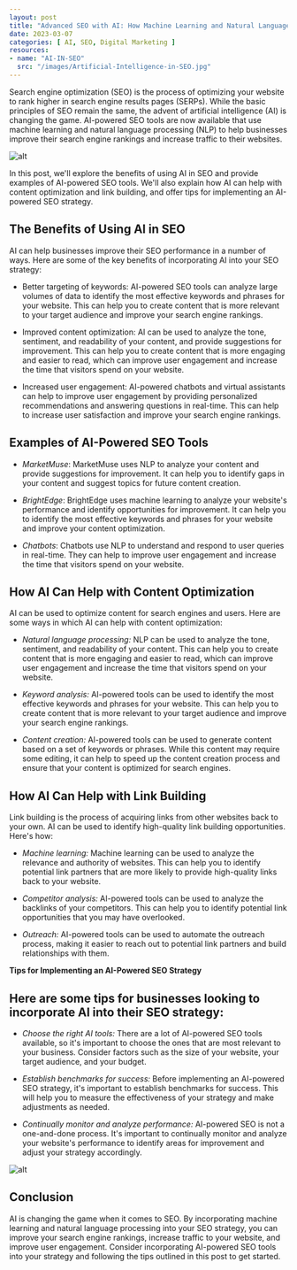 ```yaml
---
layout: post
title: "Advanced SEO with AI: How Machine Learning and Natural Language Processing Are Changing the Game"
date: 2023-03-07
categories: [ AI, SEO, Digital Marketing ]
resources:
- name: "AI-IN-SEO"
  src: "/images/Artificial-Intelligence-in-SEO.jpg"
---
```


Search engine optimization (SEO) is the process of optimizing your website to rank higher in search engine results pages (SERPs). While the basic principles of SEO remain the same, the advent of artificial intelligence (AI) is changing the game. AI-powered SEO tools are now available that use machine learning and natural language processing (NLP) to help businesses improve their search engine rankings and increase traffic to their websites.

![alt](https://www.weetechsolution.com/wp-content/uploads/2022/09/Artificial-Intelligence-in-SEO.jpg)

In this post, we'll explore the benefits of using AI in SEO and provide examples of AI-powered SEO tools. We'll also explain how AI can help with content optimization and link building, and offer tips for implementing an AI-powered SEO strategy.

## The Benefits of Using AI in SEO

AI can help businesses improve their SEO performance in a number of ways. Here are some of the key benefits of incorporating AI into your SEO strategy:

- Better targeting of keywords: AI-powered SEO tools can analyze large volumes of data to identify the most effective keywords and phrases for your website. This can help you to create content that is more relevant to your target audience and improve your search engine rankings.

- Improved content optimization: AI can be used to analyze the tone, sentiment, and readability of your content, and provide suggestions for improvement. This can help you to create content that is more engaging and easier to read, which can improve user engagement and increase the time that visitors spend on your website.

- Increased user engagement: AI-powered chatbots and virtual assistants can help to improve user engagement by providing personalized recommendations and answering questions in real-time. This can help to increase user satisfaction and improve your search engine rankings.

## Examples of AI-Powered SEO Tools

- _MarketMuse_: MarketMuse uses NLP to analyze your content and provide suggestions for improvement. It can help you to identify gaps in your content and suggest topics for future content creation.

- _BrightEdge_: BrightEdge uses machine learning to analyze your website's performance and identify opportunities for improvement. It can help you to identify the most effective keywords and phrases for your website and improve your content optimization.

- _Chatbots_: Chatbots use NLP to understand and respond to user queries in real-time. They can help to improve user engagement and increase the time that visitors spend on your website.

## How AI Can Help with Content Optimization

AI can be used to optimize content for search engines and users. Here are some ways in which AI can help with content optimization:

- _Natural language processing:_ NLP can be used to analyze the tone, sentiment, and readability of your content. This can help you to create content that is more engaging and easier to read, which can improve user engagement and increase the time that visitors spend on your website.

- _Keyword analysis:_ AI-powered tools can be used to identify the most effective keywords and phrases for your website. This can help you to create content that is more relevant to your target audience and improve your search engine rankings.

- _Content creation:_ AI-powered tools can be used to generate content based on a set of keywords or phrases. While this content may require some editing, it can help to speed up the content creation process and ensure that your content is optimized for search engines.

## How AI Can Help with Link Building

Link building is the process of acquiring links from other websites back to your own. AI can be used to identify high-quality link building opportunities. Here's how:

- _Machine learning:_ Machine learning can be used to analyze the relevance and authority of websites. This can help you to identify potential link partners that are more likely to provide high-quality links back to your website.

- _Competitor analysis:_ AI-powered tools can be used to analyze the backlinks of your competitors. This can help you to identify potential link opportunities that you may have overlooked.

- _Outreach:_ AI-powered tools can be used to automate the outreach process, making it easier to reach out to potential link partners and build relationships with them.

**Tips for Implementing an AI-Powered SEO Strategy**

## Here are some tips for businesses looking to incorporate AI into their SEO strategy:

- _Choose the right AI tools:_ There are a lot of AI-powered SEO tools available, so it's important to choose the ones that are most relevant to your business. Consider factors such as the size of your website, your target audience, and your budget.

- _Establish benchmarks for success:_ Before implementing an AI-powered SEO strategy, it's important to establish benchmarks for success. This will help you to measure the effectiveness of your strategy and make adjustments as needed.

- _Continually monitor and analyze performance:_ AI-powered SEO is not a one-and-done process. It's important to continually monitor and analyze your website's performance to identify areas for improvement and adjust your strategy accordingly.

![alt](https://www.weetechsolution.com/wp-content/uploads/2022/09/Artificial-Intelligence-in-SEO.jpg)

## Conclusion

AI is changing the game when it comes to SEO. By incorporating machine learning and natural language processing into your SEO strategy, you can improve your search engine rankings, increase traffic to your website, and improve user engagement. Consider incorporating AI-powered SEO tools into your strategy and following the tips outlined in this post to get started.

